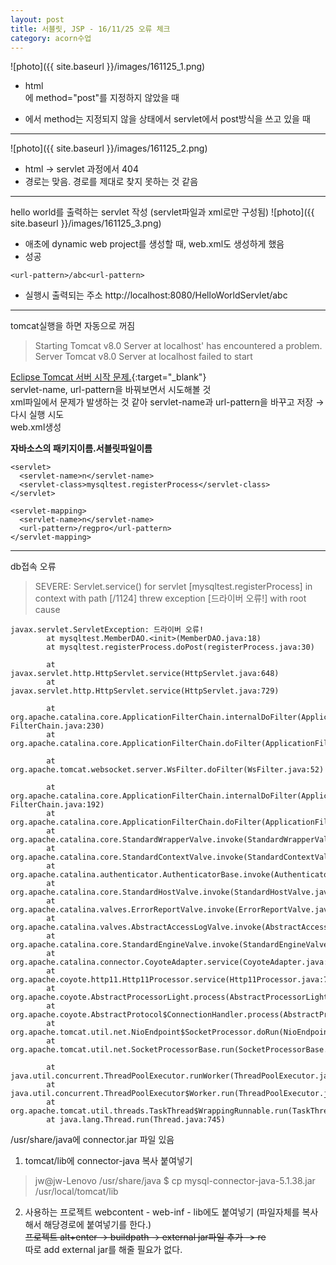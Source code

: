 ```yaml
---
layout: post
title: 서블릿, JSP - 16/11/25 오류 체크
category: acorn수업
---
```


![photo]({{ site.baseurl }}/images/161125_1.png)
- html <form>에 method="post"를 지정하지 않았을 때
- <form action="abc">에서 method는 지정되지 않을 상태에서 servlet에서 post방식을 쓰고 있을 때
---

![photo]({{ site.baseurl }}/images/161125_2.png)
- html → servlet 과정에서 404
- 경로는 맞음. 경로를 제대로 찾지 못하는 것 같음

---

hello world를 출력하는 servlet 작성 (servlet파일과 xml로만 구성됨)
![photo]({{ site.baseurl }}/images/161125_3.png)

- 애초에 dynamic web project를 생성할 때, web.xml도 생성하게 했음
- 성공

```<url-pattern>/abc<url-pattern>```

- 실행시 출력되는 주소
http://localhost:8080/HelloWorldServlet/abc

---

tomcat실행을 하면 자동으로 꺼짐  
> Starting Tomcat v8.0 Server at localhost' has encountered a problem.
> Server Tomcat v8.0 Server at localhost failed to start

[Eclipse Tomcat 서버 시작 문제.](http://tadakichi.tistory.com/56){:target="_blank"}  
servlet-name, url-pattern을 바꿔보면서 시도해볼 것  
xml파일에서 문제가 발생하는 것 같아 servlet-name과 url-pattern을 바꾸고 저장 &rarr; 다시 실행 시도  
web.xml생성  

**<servlet-class>자바소스의 패키지이름.서블릿파일이름</servlet-class>**
```
<servlet>
  <servlet-name>n</servlet-name>
  <servlet-class>mysqltest.registerProcess</servlet-class>
</servlet>

<servlet-mapping>
  <servlet-name>n</servlet-name>
  <url-pattern>/regpro</url-pattern>
</servlet-mapping>
```

---

db접속 오류  
> SEVERE: Servlet.service() for servlet [mysqltest.registerProcess] in context with path [/1124] threw exception [드라이버 오류!] with root cause

```
javax.servlet.ServletException: 드라이버 오류!
        at mysqltest.MemberDAO.<init>(MemberDAO.java:18)
        at mysqltest.registerProcess.doPost(registerProcess.java:30)

        at javax.servlet.http.HttpServlet.service(HttpServlet.java:648)
        at javax.servlet.http.HttpServlet.service(HttpServlet.java:729)

        at org.apache.catalina.core.ApplicationFilterChain.internalDoFilter(Application FilterChain.java:230)
        at org.apache.catalina.core.ApplicationFilterChain.doFilter(ApplicationFilterChain.java:165)

        at org.apache.tomcat.websocket.server.WsFilter.doFilter(WsFilter.java:52)

        at org.apache.catalina.core.ApplicationFilterChain.internalDoFilter(Application FilterChain.java:192)
        at org.apache.catalina.core.ApplicationFilterChain.doFilter(ApplicationFilterChain.java:165)
        at org.apache.catalina.core.StandardWrapperValve.invoke(StandardWrapperValve.java:198)
        at org.apache.catalina.core.StandardContextValve.invoke(StandardContextValve.java:108)
        at org.apache.catalina.authenticator.AuthenticatorBase.invoke(AuthenticatorBase.java:472)
        at org.apache.catalina.core.StandardHostValve.invoke(StandardHostValve.java:140)
        at org.apache.catalina.valves.ErrorReportValve.invoke(ErrorReportValve.java:79)
        at org.apache.catalina.valves.AbstractAccessLogValve.invoke(AbstractAccessLogValve.java:620)
        at org.apache.catalina.core.StandardEngineValve.invoke(StandardEngineValve.java:87)
        at org.apache.catalina.connector.CoyoteAdapter.service(CoyoteAdapter.java:349)
        at org.apache.coyote.http11.Http11Processor.service(Http11Processor.java:784)
        at org.apache.coyote.AbstractProcessorLight.process(AbstractProcessorLight.java:66)
        at org.apache.coyote.AbstractProtocol$ConnectionHandler.process(AbstractProtocol.java:802)
        at org.apache.tomcat.util.net.NioEndpoint$SocketProcessor.doRun(NioEndpoint.java:1410)
        at org.apache.tomcat.util.net.SocketProcessorBase.run(SocketProcessorBase.java:49)

        at java.util.concurrent.ThreadPoolExecutor.runWorker(ThreadPoolExecutor.java:1142)
        at java.util.concurrent.ThreadPoolExecutor$Worker.run(ThreadPoolExecutor.java:617)
        at org.apache.tomcat.util.threads.TaskThread$WrappingRunnable.run(TaskThread.java:61)
        at java.lang.Thread.run(Thread.java:745)
```

/usr/share/java에 connector.jar 파일 있음  
1. tomcat/lib에 connector-java 복사 붙여넣기  

> jw@jw-Lenovo /usr/share/java $ cp mysql-connector-java-5.1.38.jar /usr/local/tomcat/lib

2. 사용하는 프로젝트 webcontent - web-inf - lib에도 붙여넣기
(파일자체를 복사해서 해당경로에 붙여넣기를 한다.)  
~~프로젝트 alt+enter → buildpath → external jar파일 추가 -> re~~  
따로 add external jar를 해줄 필요가 없다.  
